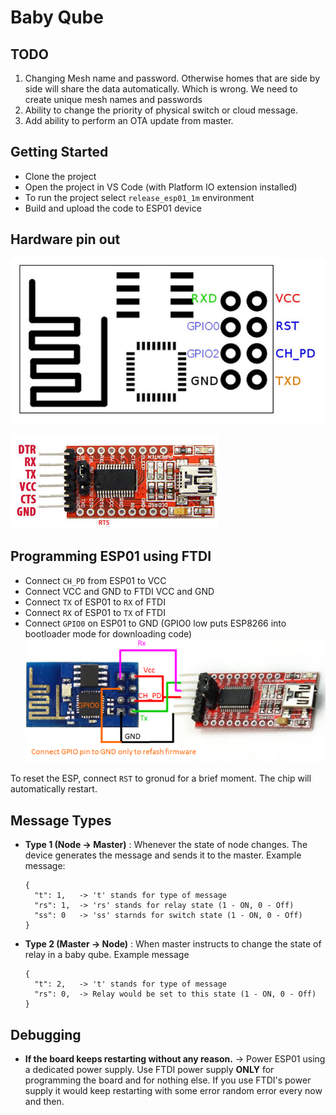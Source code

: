 # Baby Qube

## TODO

  1. Changing Mesh name and password. Otherwise homes that are side by side will share the data automatically. Which is wrong. We need to create unique mesh names and passwords
  2. Ability to change the priority of physical switch or cloud message.
  3. Add ability to perform an OTA update from master.

## Getting Started

  - Clone the project
  - Open the project in VS Code (with Platform IO extension installed)
  - To run the project select `release_esp01_1m` environment
  - Build and upload the code to ESP01 device

## Hardware pin out
![Image of ESP01s pin description](media/esp01s-pinout.jpg)

![Image of FTDI USB to TTL pinout](media/ftdi-pinout.jpeg)

## Programming ESP01 using FTDI

  - Connect `CH_PD` from ESP01 to VCC
  - Connect VCC and GND to FTDI VCC and GND
  - Connect `TX` of ESP01 to `RX` of FTDI
  - Connect `RX` of ESP01 to `TX` of FTDI
  - Connect `GPIO0` on ESP01 to GND (GPIO0 low puts ESP8266 into bootloader mode for downloading code)
![Programming ESP01](media/programming-esp01.png)

To reset the ESP, connect `RST` to gronud for a brief moment. The chip will automatically restart.

## Message Types

  - **Type 1 (Node -> Master)** : Whenever the state of node changes. The device generates the message and sends it to the master. Example message:
    ```
    {
      "t": 1,   -> 't' stands for type of message
      "rs": 1,  -> 'rs' stands for relay state (1 - ON, 0 - Off)
      "ss": 0   -> 'ss' starnds for switch state (1 - ON, 0 - Off)
    }
    ```

  - **Type 2 (Master -> Node)** : When master instructs to change the state of relay in a baby qube. Example message
    ```
    {
      "t": 2,   -> 't' stands for type of message
      "rs": 0,  -> Relay would be set to this state (1 - ON, 0 - Off)
    }
    ```

## Debugging

  - **If the board keeps restarting without any reason.** -> Power ESP01 using a dedicated power supply. Use FTDI power supply **ONLY** for programming the board and for nothing else. If you use FTDI's power supply it would keep restarting with some error random error every now and then.